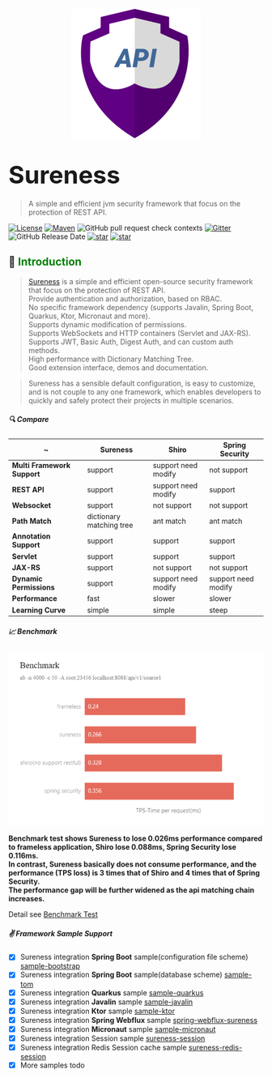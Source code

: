 <p align="center">
  <a href="https://github.com/usthe/sureness">
    <img alt="sureness" src="_media/icon128.svg">
  </a>
</p>

# <font size="14p">Sureness</font>

> A simple and efficient jvm security framework that focus on the protection of REST API.

[![License](https://img.shields.io/badge/license-Apache%202-4EB1BA.svg)](https://www.apache.org/licenses/LICENSE-2.0.html)
[![Maven](https://img.shields.io/badge/Maven%20Central-1.0.3-blue.svg)](https://search.maven.org/artifact/com.usthe.sureness/sureness-core)
![GitHub pull request check contexts](https://img.shields.io/github/status/contexts/pulls/dromara/sureness/8?label=pull%20checks)
[![Gitter](https://img.shields.io/gitter/room/usthe/sureness?label=sureness&color=orange&logo=gitter&logoColor=red)](https://gitter.im/usthe/sureness)
![GitHub Release Date](https://img.shields.io/github/release-date/dromara/sureness?color=blue&logo=figshare&logoColor=red)
[![star](https://gitee.com/dromara/sureness/badge/star.svg?theme=gray)](https://gitee.com/dromara/sureness/stargazers)
[![star](https://img.shields.io/github/stars/dromara/sureness?style=social)](https://github.com/dromara/sureness)

## 🎡 <font color="green">Introduction</font>

> [Sureness](https://github.com/dromara/sureness) is a simple and efficient open-source security framework that focus on the protection of REST API.  
> Provide authentication and authorization, based on RBAC.   
> No specific framework dependency (supports Javalin, Spring Boot, Quarkus, Ktor, Micronaut and more).    
> Supports dynamic modification of permissions.   
> Supports WebSockets and HTTP containers (Servlet and JAX-RS).    
> Supports JWT, Basic Auth, Digest Auth, and can custom auth methods.    
> High performance with Dictionary Matching Tree.      
> Good extension interface, demos and documentation.

> Sureness has a sensible default configuration, is easy to customize, and is not couple to any one framework, which enables developers to quickly and safely protect their projects in multiple scenarios.

##### 🔍 Compare

| ~         | Sureness | Shiro | Spring Security |
| ---       | ---      | ---   | --- |
| **Multi Framework Support**  | support      | support need modify   | not support |
| **REST API** | support | support need modify   | support |
| **Websocket** | support | not support   | not support |
| **Path Match**  | dictionary matching tree | ant match | ant match |
| **Annotation Support**    | support      | support      | support |
| **Servlet**    | support      | support      | support |
| **JAX-RS**     | support      | not support    | not support |
| **Dynamic Permissions** | support | support need modify | support need modify |
| **Performance** | fast | slower | slower|
| **Learning Curve** | simple | simple | steep|

##### 📈 Benchmark  

![benchmark](_images/benchmark_en.png)  

**Benchmark test shows Sureness to lose 0.026ms performance compared to frameless application, Shiro lose 0.088ms, Spring Security lose 0.116ms.**    
**In contrast, Sureness basically does not consume performance, and the performance (TPS loss) is 3 times that of Shiro and 4 times that of Spring Security.**      
**The performance gap will be further widened as the api matching chain increases.**

Detail see [Benchmark Test](https://github.com/tomsun28/sureness-shiro-spring-security)    

##### ✌ Framework Sample Support  

- [x] Sureness integration **Spring Boot** sample(configuration file scheme) [sample-bootstrap](sample-bootstrap.md)   
- [x] Sureness integration **Spring Boot** sample(database scheme) [sample-tom](sample-tom.md)  
- [x] Sureness integration **Quarkus** sample [sample-quarkus](sample-quarkus.md)  
- [x] Sureness integration **Javalin** sample [sample-javalin](sample-javalin.md)    
- [x] Sureness integration **Ktor** sample [sample-ktor](sample-ktor.md)    
- [x] Sureness integration **Spring Webflux** sample [spring-webflux-sureness](sample-spring-webflux.md)   
- [x] Sureness integration **Micronaut** sample [sample-micronaut](sample-micronaut.md)  
- [x] Sureness integration Session sample [sureness-session](https://github.com/usthe/sureness/tree/master/samples/sureness-session)
- [x] Sureness integration Redis Session cache sample [sureness-redis-session](https://github.com/usthe/sureness/tree/master/samples/sureness-redis-session)
- [x] More samples todo   
